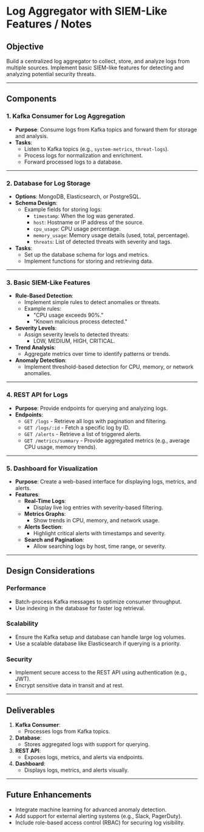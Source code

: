 # Log Aggregator with SIEM-Like Features / Notes

## Objective

Build a centralized log aggregator to collect, store, and analyze logs from multiple sources. Implement basic SIEM-like features for detecting and analyzing potential security threats.

---

## Components

### 1. **Kafka Consumer for Log Aggregation**

- **Purpose**: Consume logs from Kafka topics and forward them for storage and analysis.
- **Tasks**:
  - Listen to Kafka topics (e.g., `system-metrics`, `threat-logs`).
  - Process logs for normalization and enrichment.
  - Forward processed logs to a database.

---

### 2. **Database for Log Storage**

- **Options**: MongoDB, Elasticsearch, or PostgreSQL.
- **Schema Design**:
  - Example fields for storing logs:
    - `timestamp`: When the log was generated.
    - `host`: Hostname or IP address of the source.
    - `cpu_usage`: CPU usage percentage.
    - `memory_usage`: Memory usage details (used, total, percentage).
    - `threats`: List of detected threats with severity and tags.
- **Tasks**:
  - Set up the database schema for logs and metrics.
  - Implement functions for storing and retrieving data.

---

### 3. **Basic SIEM-Like Features**

- **Rule-Based Detection**:
  - Implement simple rules to detect anomalies or threats.
  - Example rules:
    - "CPU usage exceeds 90%."
    - "Known malicious process detected."
- **Severity Levels**:
  - Assign severity levels to detected threats:
    - LOW, MEDIUM, HIGH, CRITICAL.
- **Trend Analysis**:
  - Aggregate metrics over time to identify patterns or trends.
- **Anomaly Detection**:
  - Implement threshold-based detection for CPU, memory, or network anomalies.

---

### 4. **REST API for Logs**

- **Purpose**: Provide endpoints for querying and analyzing logs.
- **Endpoints**:
  - `GET /logs` - Retrieve all logs with pagination and filtering.
  - `GET /logs/:id` - Fetch a specific log by ID.
  - `GET /alerts` - Retrieve a list of triggered alerts.
  - `GET /metrics/summary` - Provide aggregated metrics (e.g., average CPU usage, memory trends).

---

### 5. **Dashboard for Visualization**

- **Purpose**: Create a web-based interface for displaying logs, metrics, and alerts.
- **Features**:
  - **Real-Time Logs**:
    - Display live log entries with severity-based filtering.
  - **Metrics Graphs**:
    - Show trends in CPU, memory, and network usage.
  - **Alerts Section**:
    - Highlight critical alerts with timestamps and severity.
  - **Search and Pagination**:
    - Allow searching logs by host, time range, or severity.

---

## Design Considerations

### Performance

- Batch-process Kafka messages to optimize consumer throughput.
- Use indexing in the database for faster log retrieval.

### Scalability

- Ensure the Kafka setup and database can handle large log volumes.
- Use a scalable database like Elasticsearch if querying is a priority.

### Security

- Implement secure access to the REST API using authentication (e.g., JWT).
- Encrypt sensitive data in transit and at rest.

---

## Deliverables

1. **Kafka Consumer**:
   - Processes logs from Kafka topics.
2. **Database**:
   - Stores aggregated logs with support for querying.
3. **REST API**:
   - Exposes logs, metrics, and alerts via endpoints.
4. **Dashboard**:
   - Displays logs, metrics, and alerts visually.

---

## Future Enhancements

- Integrate machine learning for advanced anomaly detection.
- Add support for external alerting systems (e.g., Slack, PagerDuty).
- Include role-based access control (RBAC) for securing log visibility.
